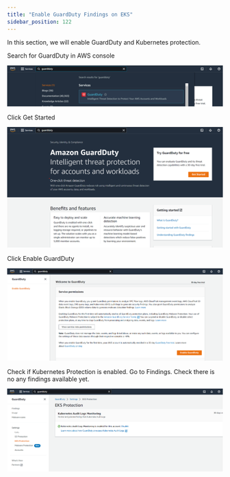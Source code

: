 ```yaml
---
title: "Enable GuardDuty Findings on EKS"
sidebar_position: 122
---
```



In this section, we will enable GuardDuty and Kubernetes protection.

Search for GuardDuty in AWS console

![](Gsearch.png)


Click Get Started

![](gpage.png)


Click Enable GuardDuty


![](genable.png.png)

Check if Kubernetes Protection is enabled. Go to Findings. Check there is no any findings available yet.

![](gkubernetesenable.png)
